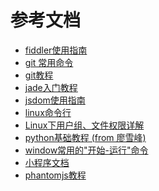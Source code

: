 参考文档
=======

<!-- links -->
+ [fiddler使用指南](./docs/fiddler使用指南.md)
+ [git 常用命令](./docs/git-commands.md)
+ [git教程](./docs/git-teaching.md)
+ [jade入门教程](./docs/jade教程.md)
+ [jsdom使用指南](./docs/jsdom教程.md)
+ [linux命令行](./docs/linux命令行.md)
+ [Linux下用户组、文件权限详解](./docs/linux文件权限详解.md)
+ [python基础教程 (from 廖雪峰)](./docs/python_note.md)
+ [window常用的"开始-运行"命令](./docs/window开始运行命令.md)
+ [小程序文档](./docs/wxapp_note.md)
+ [phantomjs教程](./docs/不错的phantomjs教程.md)